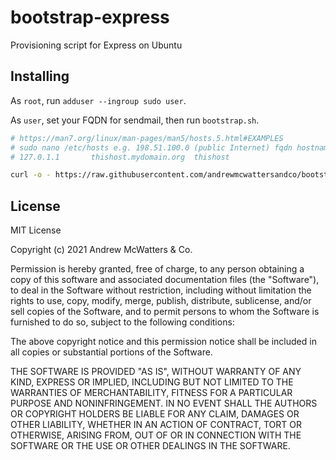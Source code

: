 # bootstrap-express
Provisioning script for Express on Ubuntu

## Installing

As `root`, run `adduser --ingroup sudo user`.

As `user`, set your FQDN for sendmail, then run `bootstrap.sh`.
```sh
# https://man7.org/linux/man-pages/man5/hosts.5.html#EXAMPLES
# sudo nano /etc/hosts e.g. 198.51.100.0 (public Internet) fqdn hostname
# 127.0.1.1       thishost.mydomain.org  thishost
```
```sh
curl -o - https://raw.githubusercontent.com/andrewmcwattersandco/bootstrap-express/v1.0.1/bootstrap.sh | bash
```

## License
MIT License

Copyright (c) 2021 Andrew McWatters & Co.

Permission is hereby granted, free of charge, to any person obtaining a copy
of this software and associated documentation files (the "Software"), to deal
in the Software without restriction, including without limitation the rights
to use, copy, modify, merge, publish, distribute, sublicense, and/or sell
copies of the Software, and to permit persons to whom the Software is
furnished to do so, subject to the following conditions:

The above copyright notice and this permission notice shall be included in all
copies or substantial portions of the Software.

THE SOFTWARE IS PROVIDED "AS IS", WITHOUT WARRANTY OF ANY KIND, EXPRESS OR
IMPLIED, INCLUDING BUT NOT LIMITED TO THE WARRANTIES OF MERCHANTABILITY,
FITNESS FOR A PARTICULAR PURPOSE AND NONINFRINGEMENT. IN NO EVENT SHALL THE
AUTHORS OR COPYRIGHT HOLDERS BE LIABLE FOR ANY CLAIM, DAMAGES OR OTHER
LIABILITY, WHETHER IN AN ACTION OF CONTRACT, TORT OR OTHERWISE, ARISING FROM,
OUT OF OR IN CONNECTION WITH THE SOFTWARE OR THE USE OR OTHER DEALINGS IN THE
SOFTWARE.
